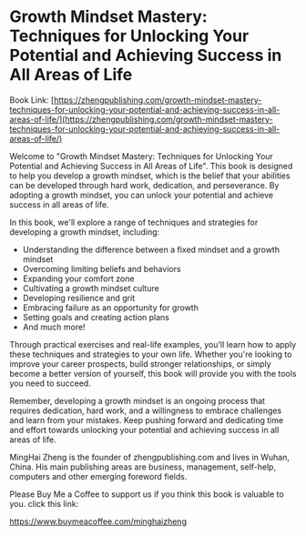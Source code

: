 # Growth Mindset Mastery: Techniques for Unlocking Your Potential and Achieving Success in All Areas of Life

Book Link: [https://zhengpublishing.com/growth-mindset-mastery-techniques-for-unlocking-your-potential-and-achieving-success-in-all-areas-of-life/](https://zhengpublishing.com/growth-mindset-mastery-techniques-for-unlocking-your-potential-and-achieving-success-in-all-areas-of-life/)

Welcome to "Growth Mindset Mastery: Techniques for Unlocking Your Potential and Achieving Success in All Areas of Life". This book is designed to help you develop a growth mindset, which is the belief that your abilities can be developed through hard work, dedication, and perseverance. By adopting a growth mindset, you can unlock your potential and achieve success in all areas of life.

In this book, we'll explore a range of techniques and strategies for developing a growth mindset, including:

* Understanding the difference between a fixed mindset and a growth mindset
* Overcoming limiting beliefs and behaviors
* Expanding your comfort zone
* Cultivating a growth mindset culture
* Developing resilience and grit
* Embracing failure as an opportunity for growth
* Setting goals and creating action plans
* And much more!

Through practical exercises and real-life examples, you'll learn how to apply these techniques and strategies to your own life. Whether you're looking to improve your career prospects, build stronger relationships, or simply become a better version of yourself, this book will provide you with the tools you need to succeed.

Remember, developing a growth mindset is an ongoing process that requires dedication, hard work, and a willingness to embrace challenges and learn from your mistakes. Keep pushing forward and dedicating time and effort towards unlocking your potential and achieving success in all areas of life.

MingHai Zheng is the founder of zhengpublishing.com and lives in Wuhan, China. His main publishing areas are business, management, self-help, computers and other emerging foreword fields.

Please Buy Me a Coffee to support us if you think this book is valuable to you. click this link:

https://www.buymeacoffee.com/minghaizheng
